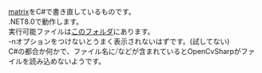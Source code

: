 [matrix](https://github.com/Thukumo/matrix)をC#で書き直しているものです。</br>
.NET8.0で動作します。</br>
実行可能ファイルは[このフォルダ](bin/Debug/net8.0)にあります。</br>
-nオプションをつけないとうまく表示されないはずです。(試してない)</br>
C#の都合か何かで、ファイル名に⧸などが含まれているとOpenCvSharpがファイルを読み込めないようです。
